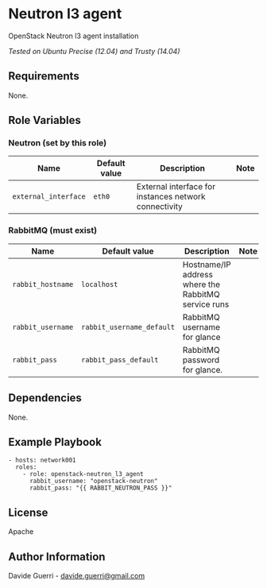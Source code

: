 Neutron l3 agent
=========

OpenStack Neutron l3 agent installation

_Tested on Ubuntu Precise (12.04) and Trusty (14.04)_

Requirements
------------

None.

Role Variables
--------------

### Neutron (set by this role)

| Name | Default value | Description | Note |
|---   |---            |---          |---   |
| `external_interface` | `eth0` | External interface for instances network connectivity ||


### RabbitMQ (must exist)

| Name | Default value | Description | Note |
|---  |---  |---  |--- |
| `rabbit_hostname` | `localhost` | Hostname/IP address where the RabbitMQ service runs ||
| `rabbit_username` | `rabbit_username_default` | RabbitMQ username for glance ||
| `rabbit_pass` | `rabbit_pass_default` | RabbitMQ password for glance. ||


Dependencies
------------

None.

Example Playbook
----------------

    - hosts: network001
      roles:
        - role: openstack-neutron_l3_agent
          rabbit_username: "openstack-neutron"
          rabbit_pass: "{{ RABBIT_NEUTRON_PASS }}"


License
-------

Apache

Author Information
------------------

Davide Guerri - davide.guerri@gmail.com
